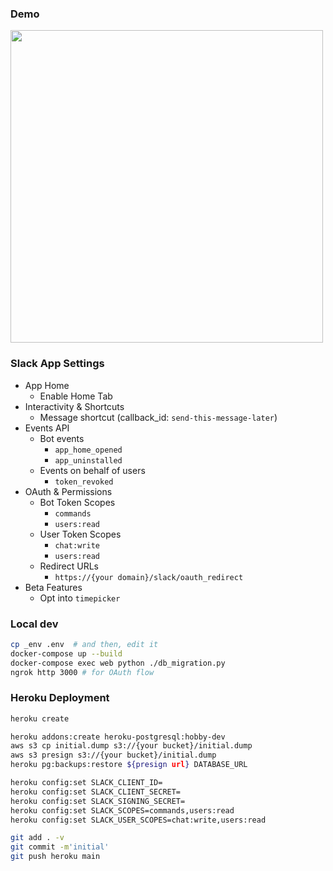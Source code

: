 ### Demo

<img src="https://user-images.githubusercontent.com/19658/108788304-02b9d780-75bb-11eb-96ed-8d76e3a37db2.gif" width=500>

### Slack App Settings

* App Home
  * Enable Home Tab
* Interactivity & Shortcuts
  * Message shortcut (callback_id: `send-this-message-later`)
* Events API
  * Bot events
    * `app_home_opened`
    * `app_uninstalled`
  * Events on behalf of users
    * `token_revoked`
* OAuth & Permissions
  * Bot Token Scopes
    * `commands`
    * `users:read`
  * User Token Scopes
    * `chat:write`
    * `users:read`
  * Redirect URLs
    * `https://{your domain}/slack/oauth_redirect`
* Beta Features
  * Opt into `timepicker`

### Local dev

```bash
cp _env .env  # and then, edit it
docker-compose up --build
docker-compose exec web python ./db_migration.py
ngrok http 3000 # for OAuth flow
```

### Heroku Deployment

```bash
heroku create

heroku addons:create heroku-postgresql:hobby-dev
aws s3 cp initial.dump s3://{your bucket}/initial.dump
aws s3 presign s3://{your bucket}/initial.dump
heroku pg:backups:restore ${presign url} DATABASE_URL

heroku config:set SLACK_CLIENT_ID=
heroku config:set SLACK_CLIENT_SECRET=
heroku config:set SLACK_SIGNING_SECRET=
heroku config:set SLACK_SCOPES=commands,users:read
heroku config:set SLACK_USER_SCOPES=chat:write,users:read

git add . -v
git commit -m'initial'
git push heroku main
```